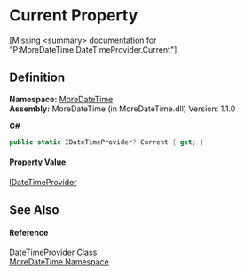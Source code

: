 # Current Property


\[Missing &lt;summary&gt; documentation for "P:MoreDateTime.DateTimeProvider.Current"\]



## Definition
**Namespace:** <a href="N_MoreDateTime.md">MoreDateTime</a>  
**Assembly:** MoreDateTime (in MoreDateTime.dll) Version: 1.1.0

**C#**
``` C#
public static IDateTimeProvider? Current { get; }
```



#### Property Value
<a href="T_MoreDateTime_Interfaces_IDateTimeProvider.md">IDateTimeProvider</a>

## See Also


#### Reference
<a href="T_MoreDateTime_DateTimeProvider.md">DateTimeProvider Class</a>  
<a href="N_MoreDateTime.md">MoreDateTime Namespace</a>  
